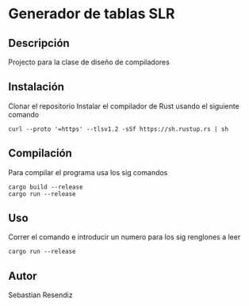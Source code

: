 # Generador de tablas SLR
## Descripción
Projecto para la clase de diseño de compiladores
## Instalación
Clonar el repositorio
Instalar el compilador de Rust usando el siguiente comando
```shell
curl --proto '=https' --tlsv1.2 -sSf https://sh.rustup.rs | sh
```
## Compilación
Para compilar el programa usa los sig comandos
```shell
cargo build --release
cargo run --release
```
## Uso
Correr el comando e introducir un numero para los sig renglones a leer
```shell
cargo run --release
```
## Autor
Sebastian Resendiz
